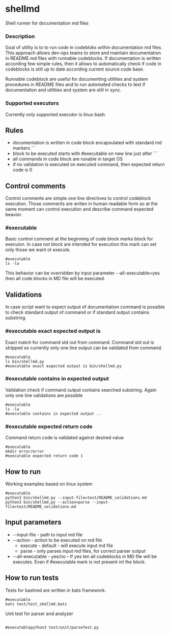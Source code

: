 # shellmd
Shell runner for documentation md files

### Description
Goal of utility is to to run code in codebloks within documentation md files. 
This approach allows dev-ops teams to store and maintain documentation in README.md files with runnable codeblocks.  If documentation is written according few simple rules, then it allows to automatically check if code in codeblocks is still up to date according current source code base.

Runnable codeblock are useful for documenting utilities and system procedures in README files and to run automated checks to test if documentation and utilities and system are still in sync. 
### Supported executors
Currently only supported executor is linux bash. 

## Rules
 - documentation is written in code block encapsulated with standard md markers ```  
 - block to be executed starts with #executable on new line just after ```
 - all commands in code block are runable in target OS
 - if no validation is executed on executed command, then expected return code is 0

## Control comments
Control comments are simple one line directives to control codeblock execution. Those comments are writen in human readable form
so at the same moment can control execution and describe command expected beavior.

### #executable
Basic control comment at the beginning of code block marks block for execuion. 
In case not block are intended for execution this mark can set only those we want ot execute.
```
#executable
ls -la
```

This behavior can be overridden by input parameter --all-executable=yes then all code blocks in MD file will be executed. 

## Validations
In case script want to expect output of documentation command is possible to check standard output of command or
if standard output contains substring.

### #executable exact expected output is
Exact match for command std out from command. Command std out is stripped so currently only one line output can be validated from command.
```
#executable
ls bin/shellmd.py
#executable exact expected output is bin/shellmd.py
```


### #executable contains in expected output
Validation check if command output contains searched substring. Again only one line validations are possible 
```
#executable
ls -la
#executable contains in expected output ..
```
### #executable expected return code
Command return code is validated against desired value
```
#executable
mkdir error/error 
#executable expected return code 1
```

## How to run
Working examples based on linux system
```
#executable
python3 bin/shellmd.py --input-file=test/README_validations.md
python3 bin/shellmd.py --action=parse --input-file=test/README_validations.md
```

## Input parameters

 - --input-file - path to input md file 
 -  --action - action to be executed on md file
    - execute - default - will execute input md file
    - parse - only parses input md files, for correct parser output
 - --all-executable - yes/no - If yes ten all codeblocks in MD file will be executes. Even if #executable mark is not present int the block.

## How to run tests

Tests for bashmd are written in bats framework.
```
#executable
bats test/test_shellmd.bats
```

Unit test for parser and analyzer
```

#executablepython3 test/unit/parseTest.py
```